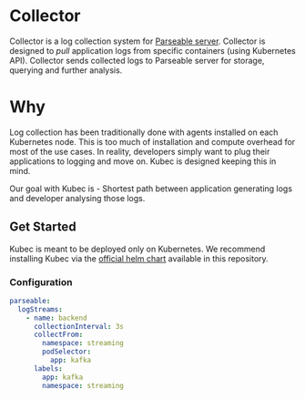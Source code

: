 # Collector

Collector is a log collection system for [Parseable server](https://github.com/parseablehq/parseable). Collector is designed to _pull_ application logs from specific containers (using Kubernetes API). Collector sends collected logs to Parseable server for storage, querying and further analysis. 

# Why

Log collection has been traditionally done with agents installed on each Kubernetes node. This is too much of installation and compute overhead for most of the use cases. In reality, developers simply want to plug their applications to logging and move on. Kubec is designed keeping this in mind.

Our goal with Kubec is - Shortest path between application generating logs and developer analysing those logs.

## Get Started 
Kubec is meant to be deployed only on Kubernetes. We recommend installing Kubec via the [official helm chart](./helm/) available in this repository.

### Configuration

```yaml
parseable:
  logStreams:
    - name: backend
      collectionInterval: 3s
      collectFrom: 
        namespace: streaming
        podSelector: 
          app: kafka
      labels: 
        app: kafka
        namespace: streaming
```
